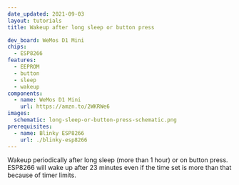 ```yaml
---
date_updated: 2021-09-03
layout: tutorials
title: Wakeup after long sleep or button press

dev_board: WeMos D1 Mini
chips:
  - ESP8266
features:
  - EEPROM
  - button
  - sleep
  - wakeup
components:
  - name: WeMos D1 Mini
    url: https://amzn.to/2WKRWe6
images:
  schematic: long-sleep-or-button-press-schematic.png
prerequisites:
  - name: Blinky ESP8266
    url: ./blinky-esp8266
---
```


Wakeup periodically after long sleep (more than 1 hour) or on button press. ESP8266 will wake up after 23 minutes even if the time set is more than that because of timer limits.
